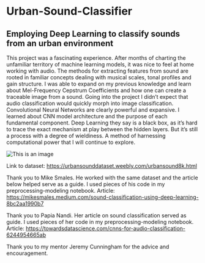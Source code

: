 # Urban-Sound-Classifier
## Employing Deep Learning to classify sounds from an urban environment 

This project was a fascinating experience. After months of charting the unfamiliar territory of machine learning models, it was nice to feel at home working with audio. The methods for extracting features from sound are rooted in familiar concepts dealing with musical scales, tonal profiles and gain structure. I was able to expand on my previous knowledge and learn about Mel-Frequency Cepstrum Coefficients and how one can create a traceable image from a sound. Going into the project I didn’t expect that audio classification would quickly morph into image classification. Convolutional Neural Networks are clearly powerful and expansive. I learned about CNN model architecture and the purpose of each fundamental component. Deep Learning they say is a black box, as it’s hard to trace the exact mechanism at play between the hidden layers. But it’s still a process with a degree of wieldiness. A method of harnessing computational power that I will continue to explore.  

![This is an image](https://i.stack.imgur.com/qpPR4.png)

Link to dataset: https://urbansounddataset.weebly.com/urbansound8k.html

Thank you to Mike Smales. He worked with the same dataset and the article below helped serve as a guide. I used pieces of his code in my preprocessing-modeling notebook. Article: https://mikesmales.medium.com/sound-classification-using-deep-learning-8bc2aa1990b7 

Thank you to Papia Nandi. Her article on sound classification served as guide. I used pieces of her code in my preprocessing-modeling notebook. 
Article: https://towardsdatascience.com/cnns-for-audio-classification-6244954665ab

Thank you to my mentor Jeremy Cunningham for the advice and encouragement. 
